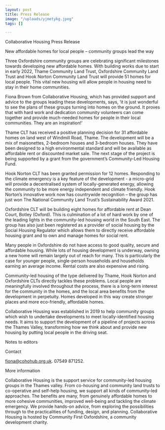 ```yaml
---
layout: post
title: Press Release
image: "/uploads/yjmetykg.jpeg"
tags: []

---
```

Collaborative Housing Press Release

New affordable homes for local people – community groups lead the way

Three Oxfordshire community groups are celebrating significant milestones towards developing new affordable homes. With building works due to start in early 2022, Thame Community Land Trust, Oxfordshire Community Land Trust and Hook Norton Community Land Trust will provide 51 homes for local people. This vital new housing will allow people in housing need to stay in their home communities.

Fiona Brown from Collaborative Housing, which has provided support and advice to the groups leading these developments, says, ‘it is just wonderful to see the plans of these groups turning into homes on the ground. It proves that with hard work and dedication community volunteers can come together and provide much-needed homes for people in their local communities. They are an inspiration!’

Thame CLT has received a positive planning decision for 31 affordable homes on land west of Windmill Road, Thame. The development will be a mix of maisonettes, 2-bedroom houses and 3-bedroom houses. They have been designed to a high environmental standard and will be available as affordable rent or discounted market sale. The next stage of the project is being supported by a grant from the government’s Community-Led Housing Fund. 

Hook Norton CLT has been granted permission for 12 homes. Responding to the climate emergency is a key feature of the development - a micro-grid will provide a decentralised system of locally-generated energy, allowing the community to be more energy independent and climate friendly. Hook Norton’s innovative work now has countrywide recognition – the group has just won The National Community Land Trust’s Sustainability Award 2021.

Oxfordshire CLT will be building eight homes for affordable rent at Dean Court, Botley (Oxford). This is culmination of a lot of hard work by one of the leading lights in the community-led housing world in the South East. The group has also just been registered as a provider of social housing by the Social Housing Regulator which allows them to directly receive affordable housing grant and to own and manage homes for social rent. 

Many people in Oxfordshire do not have access to good quality, secure and affordable housing. While lots of housing development is underway, owning a new home will remain largely out of reach for many. This is particularly the case for younger people, single-person households and households earning an average income. Rental costs are also expensive and rising. 

Community-led housing of the type delivered by Thame, Hook Norton and Oxfordshire CLTs directly tackles these problems. Local people are meaningfully involved throughout the process, there is a long-term interest for the community in the homes, and the local area benefits from the development in perpetuity. Homes developed in this way create stronger places and more eco-friendly, affordable homes. 

Collaborative Housing was established in 2019 to help community groups which wish to undertake developments to meet locally-identified housing needs. It aims to support the development of a pipeline of projects across the Thames Valley, transforming how we think about and provide new housing by putting local people in the driving seat.

Notes to editors 

Contact

fiona@cohohub.org.uk. 07549 871252.

More information

Collaborative Housing is the support service for community-led housing groups in the Thames valley. From co-housing and community land trusts to co-operative and self-help housing, we support all kinds of community-led approaches. The benefits are many, from genuinely affordable homes to more cohesive communities, improved well-being and tackling the climate emergency. We provide hands-on advice, from exploring the possibilities through to the practicalities of funding, design, and planning. Collaborative Housing is hosted by Community First Oxfordshire, a community development charity.